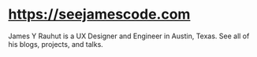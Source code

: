 # https://seejamescode.com

James Y Rauhut is a UX Designer and Engineer in Austin, Texas. See all of his blogs, projects, and talks.
